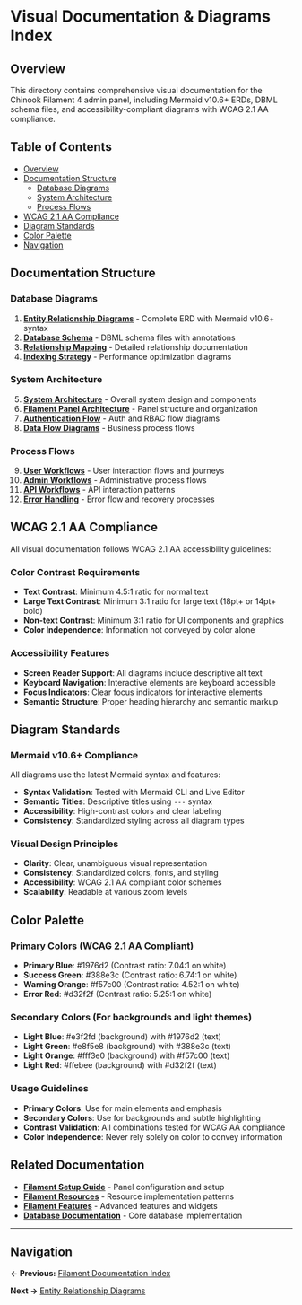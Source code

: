 # Visual Documentation & Diagrams Index

## Overview

This directory contains comprehensive visual documentation for the Chinook Filament 4 admin panel, including Mermaid v10.6+ ERDs, DBML schema files, and accessibility-compliant diagrams with WCAG 2.1 AA compliance.

## Table of Contents

- [Overview](#overview)
- [Documentation Structure](#documentation-structure)
  - [Database Diagrams](#database-diagrams)
  - [System Architecture](#system-architecture)
  - [Process Flows](#process-flows)
- [WCAG 2.1 AA Compliance](#wcag-21-aa-compliance)
- [Diagram Standards](#diagram-standards)
- [Color Palette](#color-palette)
- [Navigation](#navigation)

## Documentation Structure

### Database Diagrams

1. **[Entity Relationship Diagrams](010-entity-relationship-diagrams.md)** - Complete ERD with Mermaid v10.6+ syntax
2. **[Database Schema](020-database-schema.md)** - DBML schema files with annotations
3. **[Relationship Mapping](030-relationship-mapping.md)** - Detailed relationship documentation
4. **[Indexing Strategy](040-indexing-strategy.md)** - Performance optimization diagrams

### System Architecture

5. **[System Architecture](050-system-architecture.md)** - Overall system design and components
6. **[Filament Panel Architecture](060-filament-panel-architecture.md)** - Panel structure and organization
7. **[Authentication Flow](070-authentication-flow.md)** - Auth and RBAC flow diagrams
8. **[Data Flow Diagrams](080-data-flow-diagrams.md)** - Business process flows

### Process Flows

9. **[User Workflows](090-user-workflows.md)** - User interaction flows and journeys
10. **[Admin Workflows](100-admin-workflows.md)** - Administrative process flows
11. **[API Workflows](110-api-workflows.md)** - API interaction patterns
12. **[Error Handling](120-error-handling.md)** - Error flow and recovery processes

## WCAG 2.1 AA Compliance

All visual documentation follows WCAG 2.1 AA accessibility guidelines:

### Color Contrast Requirements

- **Text Contrast**: Minimum 4.5:1 ratio for normal text
- **Large Text Contrast**: Minimum 3:1 ratio for large text (18pt+ or 14pt+ bold)
- **Non-text Contrast**: Minimum 3:1 ratio for UI components and graphics
- **Color Independence**: Information not conveyed by color alone

### Accessibility Features

- **Screen Reader Support**: All diagrams include descriptive alt text
- **Keyboard Navigation**: Interactive elements are keyboard accessible
- **Focus Indicators**: Clear focus indicators for interactive elements
- **Semantic Structure**: Proper heading hierarchy and semantic markup

## Diagram Standards

### Mermaid v10.6+ Compliance

All diagrams use the latest Mermaid syntax and features:

- **Syntax Validation**: Tested with Mermaid CLI and Live Editor
- **Semantic Titles**: Descriptive titles using `---` syntax
- **Accessibility**: High-contrast colors and clear labeling
- **Consistency**: Standardized styling across all diagram types

### Visual Design Principles

- **Clarity**: Clear, unambiguous visual representation
- **Consistency**: Standardized colors, fonts, and styling
- **Accessibility**: WCAG 2.1 AA compliant color schemes
- **Scalability**: Readable at various zoom levels

## Color Palette

### Primary Colors (WCAG 2.1 AA Compliant)

- **Primary Blue**: #1976d2 (Contrast ratio: 7.04:1 on white)
- **Success Green**: #388e3c (Contrast ratio: 6.74:1 on white)
- **Warning Orange**: #f57c00 (Contrast ratio: 4.52:1 on white)
- **Error Red**: #d32f2f (Contrast ratio: 5.25:1 on white)

### Secondary Colors (For backgrounds and light themes)

- **Light Blue**: #e3f2fd (background) with #1976d2 (text)
- **Light Green**: #e8f5e8 (background) with #388e3c (text)
- **Light Orange**: #fff3e0 (background) with #f57c00 (text)
- **Light Red**: #ffebee (background) with #d32f2f (text)

### Usage Guidelines

- **Primary Colors**: Use for main elements and emphasis
- **Secondary Colors**: Use for backgrounds and subtle highlighting
- **Contrast Validation**: All combinations tested for WCAG AA compliance
- **Color Independence**: Never rely solely on color to convey information

## Related Documentation

- **[Filament Setup Guide](../setup/000-index.md)** - Panel configuration and setup
- **[Filament Resources](../resources/000-index.md)** - Resource implementation patterns
- **[Filament Features](../features/000-index.md)** - Advanced features and widgets
- **[Database Documentation](../../000-chinook-index.md)** - Core database implementation

---

## Navigation

**← Previous:** [Filament Documentation Index](../README.md)

**Next →** [Entity Relationship Diagrams](010-entity-relationship-diagrams.md)
